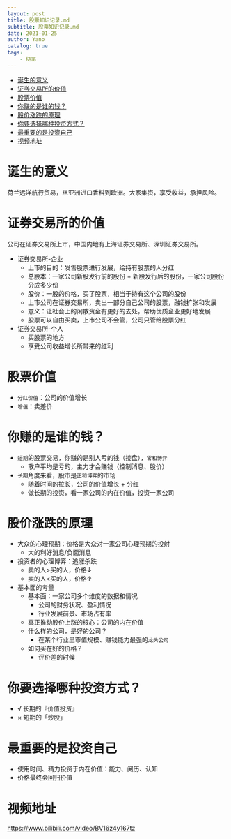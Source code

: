 ```yaml
---
layout: post
title: 股票知识记录.md
subtitle: 股票知识记录.md
date: 2021-01-25
author: Yano
catalog: true
tags:
    - 随笔
---
```


<!-- TOC -->

- [诞生的意义](#诞生的意义)
- [证券交易所的价值](#证券交易所的价值)
- [股票价值](#股票价值)
- [你赚的是谁的钱？](#你赚的是谁的钱)
- [股价涨跌的原理](#股价涨跌的原理)
- [你要选择哪种投资方式？](#你要选择哪种投资方式)
- [最重要的是投资自己](#最重要的是投资自己)
- [视频地址](#视频地址)

<!-- /TOC -->

# 诞生的意义
荷兰远洋航行贸易，从亚洲进口香料到欧洲。大家集资，享受收益，承担风险。

# 证券交易所的价值
公司在证券交易所上市，中国内地有上海证券交易所、深圳证券交易所。
* 证券交易所-企业
    * 上市的目的：发售股票进行发展，给持有股票的人分红
    * 总股本：一家公司新股发行前的股份 + 新股发行后的股份，一家公司股份分成多少份
    * 股价：一股的价格，买了股票，相当于持有这个公司的股份
    * 上市公司在证券交易所，卖出一部分自己公司的股票，融钱扩张和发展
    * 意义：让社会上的闲散资金有更好的去处，帮助优质企业更好地发展
    * 股票可以自由买卖，上市公司不会管，公司只管给股票分红
* 证券交易所-个人
    * 买股票的地方
    * 享受公司收益增长所带来的红利

# 股票价值
* `分红价值`：公司的价值增长
* `增值`：卖差价

# 你赚的是谁的钱？
* `短期`的股票交易，你赚的是别人亏的钱（接盘），`零和博弈`
    * 散户平均是亏的，主力才会赚钱（控制消息、股价）
* `长期`角度来看，股市是`正和博弈`的市场
    * 随着时间的拉长，公司的价值增长 + 分红
    * 做长期的投资，看一家公司的内在价值，投资一家公司

# 股价涨跌的原理
* 大众的心理预期：价格是大众对一家公司心理预期的投射
    * 大的利好消息/负面消息
* 投资者的心理博弈：追涨杀跌
    * 卖的人>买的人，价格↓
    * 卖的人<买的人，价格↑
* 基本面的考量
    * 基本面：一家公司多个维度的数据和情况
        * 公司的财务状况、盈利情况
        * 行业发展前景、市场占有率
    * 真正推动股价上涨的核心：公司的内在价值
    * 什么样的公司，是好的公司？
        * 在某个行业里市值规模、赚钱能力最强的`龙头公司`
    * 如何买在好的价格？
        * 评价差的时候

# 你要选择哪种投资方式？
* √ 长期的『价值投资』
* × 短期的「炒股」

# 最重要的是投资自己
* 使用时间、精力投资于内在价值：能力、阅历、认知
* 价格最终会回归价值

# 视频地址
https://www.bilibili.com/video/BV16z4y167tz
